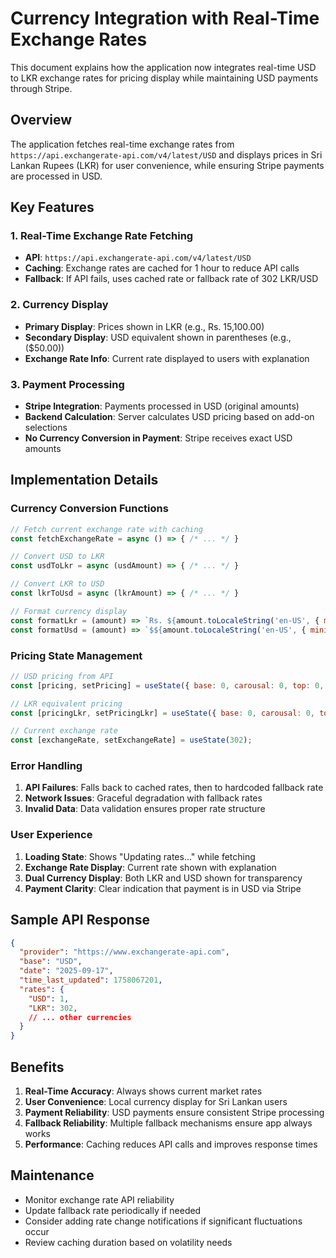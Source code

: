 # Currency Integration with Real-Time Exchange Rates

This document explains how the application now integrates real-time USD to LKR exchange rates for pricing display while maintaining USD payments through Stripe.

## Overview

The application fetches real-time exchange rates from `https://api.exchangerate-api.com/v4/latest/USD` and displays prices in Sri Lankan Rupees (LKR) for user convenience, while ensuring Stripe payments are processed in USD.

## Key Features

### 1. Real-Time Exchange Rate Fetching
- **API**: `https://api.exchangerate-api.com/v4/latest/USD`
- **Caching**: Exchange rates are cached for 1 hour to reduce API calls
- **Fallback**: If API fails, uses cached rate or fallback rate of 302 LKR/USD

### 2. Currency Display
- **Primary Display**: Prices shown in LKR (e.g., Rs. 15,100.00)
- **Secondary Display**: USD equivalent shown in parentheses (e.g., ($50.00))
- **Exchange Rate Info**: Current rate displayed to users with explanation

### 3. Payment Processing
- **Stripe Integration**: Payments processed in USD (original amounts)
- **Backend Calculation**: Server calculates USD pricing based on add-on selections
- **No Currency Conversion in Payment**: Stripe receives exact USD amounts

## Implementation Details

### Currency Conversion Functions

```javascript
// Fetch current exchange rate with caching
const fetchExchangeRate = async () => { /* ... */ }

// Convert USD to LKR
const usdToLkr = async (usdAmount) => { /* ... */ }

// Convert LKR to USD  
const lkrToUsd = async (lkrAmount) => { /* ... */ }

// Format currency display
const formatLkr = (amount) => `Rs. ${amount.toLocaleString('en-US', { minimumFractionDigits: 2, maximumFractionDigits: 2 })}`
const formatUsd = (amount) => `$${amount.toLocaleString('en-US', { minimumFractionDigits: 2, maximumFractionDigits: 2 })}`
```

### Pricing State Management

```javascript
// USD pricing from API
const [pricing, setPricing] = useState({ base: 0, carousal: 0, top: 0, international: 0 });

// LKR equivalent pricing  
const [pricingLkr, setPricingLkr] = useState({ base: 0, carousal: 0, top: 0, international: 0 });

// Current exchange rate
const [exchangeRate, setExchangeRate] = useState(302);
```

### Error Handling

1. **API Failures**: Falls back to cached rates, then to hardcoded fallback rate
2. **Network Issues**: Graceful degradation with fallback rates
3. **Invalid Data**: Data validation ensures proper rate structure

### User Experience

1. **Loading State**: Shows "Updating rates..." while fetching
2. **Exchange Rate Display**: Current rate shown with explanation
3. **Dual Currency Display**: Both LKR and USD shown for transparency
4. **Payment Clarity**: Clear indication that payment is in USD via Stripe

## Sample API Response

```json
{
  "provider": "https://www.exchangerate-api.com",
  "base": "USD",
  "date": "2025-09-17",
  "time_last_updated": 1758067201,
  "rates": {
    "USD": 1,
    "LKR": 302,
    // ... other currencies
  }
}
```

## Benefits

1. **Real-Time Accuracy**: Always shows current market rates
2. **User Convenience**: Local currency display for Sri Lankan users
3. **Payment Reliability**: USD payments ensure consistent Stripe processing
4. **Fallback Reliability**: Multiple fallback mechanisms ensure app always works
5. **Performance**: Caching reduces API calls and improves response times

## Maintenance

- Monitor exchange rate API reliability
- Update fallback rate periodically if needed
- Consider adding rate change notifications if significant fluctuations occur
- Review caching duration based on volatility needs